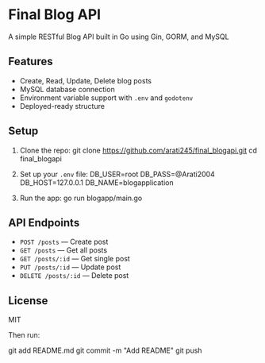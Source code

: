 # Final Blog API

A simple RESTful Blog API built in Go using Gin, GORM, and MySQL
## Features

- Create, Read, Update, Delete blog posts
- MySQL database connection
- Environment variable support with `.env` and `godotenv`
- Deployed-ready structure
## Setup

1. Clone the repo:
git clone https://github.com/arati245/final_blogapi.git
cd final_blogapi
2. Set up your `.env` file:
DB_USER=root
DB_PASS=@Arati2004
DB_HOST=127.0.0.1
DB_NAME=blogapplication

3. Run the app:
go run blogapp/main.go

## API Endpoints
- `POST /posts` — Create post
- `GET /posts` — Get all posts
- `GET /posts/:id` — Get single post
- `PUT /posts/:id` — Update post
- `DELETE /posts/:id` — Delete post

## License

MIT

Then run:

git add README.md
git commit -m "Add README"
git push

